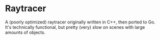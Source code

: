 # Raytracer

A (poorly optimized) raytracer originally written in C++, then ported to Go.
It's technically functional, but pretty (very) slow on scenes with large
amounts of objects.
